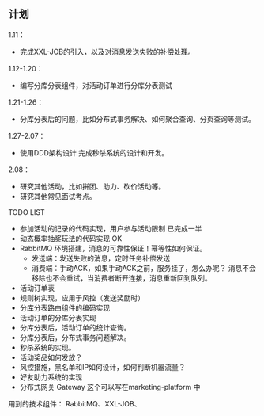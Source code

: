 ## 计划
1.11：
- 完成XXL-JOB的引入，以及对消息发送失败的补偿处理。

1.12-1.20：
- 编写分库分表组件，对活动订单进行分库分表测试

1.21-1.26：
- 分库分表后的问题，比如分布式事务解决、如何聚合查询、分页查询等测试。

1.27-2.07：
- 使用DDD架构设计 完成秒杀系统的设计和开发。

2.08：
- 研究其他活动，比如拼团、助力、砍价活动等。
- 研究其他常见面试考点。

TODO LIST

- 参加活动的记录的代码实现，用户参与活动限制       已完成一半
- 动态概率抽奖玩法的代码实现                    OK
- RabbitMQ 环境搭建，消息的可靠性保证！幂等性如何保证。
  - 发送端：发送失败的消息，定时任务补偿发送
  - 消费端：手动ACK，如果手动ACK之前，服务挂了，怎么办呢？ 消息不会移除也不会重试，当消费者断开连接，消息重新回到队列。
- 活动订单表
- 规则树实现，应用于风控（发送奖励时）
- 分库分表路由组件的编码实现
- 活动订单的分库分表实现
- 分库分表后，活动订单的统计查询。
- 分库分表后，分布式事务问题解决。
- 秒杀系统的实现。
- 活动奖品如何发放？ 
- 风控措施，黑名单和IP如何设计，如何判断机器流量？
- 好友助力系统的实现
- 分布式网关 Gateway 这个可以写在marketing-platform 中

用到的技术组件：
RabbitMQ、XXL-JOB、
